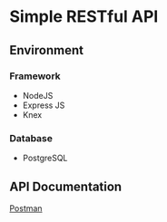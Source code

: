 # Simple RESTful API

## Environment
### Framework
- NodeJS
- Express JS
- Knex

### Database
- PostgreSQL

## API Documentation
[Postman](https://documenter.getpostman.com/view/9008530/UVRHiiaL)
